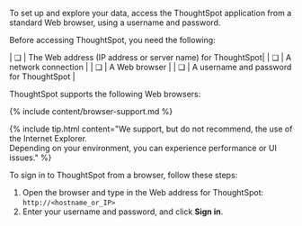 To set up and explore your data, access the ThoughtSpot application from a standard Web browser, using a username and password.

Before accessing ThoughtSpot, you need the following:

| &#10063; | The Web address (IP address or server name) for ThoughtSpot|
| &#10063; | A network connection |
| &#10063; | A Web browser |
| &#10063; | A username and password for ThoughtSpot |

ThoughtSpot supports the following Web browsers:

{% include content/browser-support.md %}

{% include tip.html content="We support, but do not recommend, the use of the Internet Explorer.<br>
    Depending on your environment, you can experience performance or UI issues." %}

To sign in to ThoughtSpot from a browser, follow these steps:

1. Open the browser and type in the Web address for ThoughtSpot: `http://<hostname_or_IP>`
2. Enter your username and password, and click **Sign in**.
